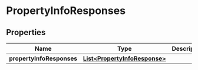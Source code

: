 
# PropertyInfoResponses

## Properties
Name | Type | Description | Notes
------------ | ------------- | ------------- | -------------
**propertyInfoResponses** | [**List&lt;PropertyInfoResponse&gt;**](PropertyInfoResponse.md) |  |  [optional]



